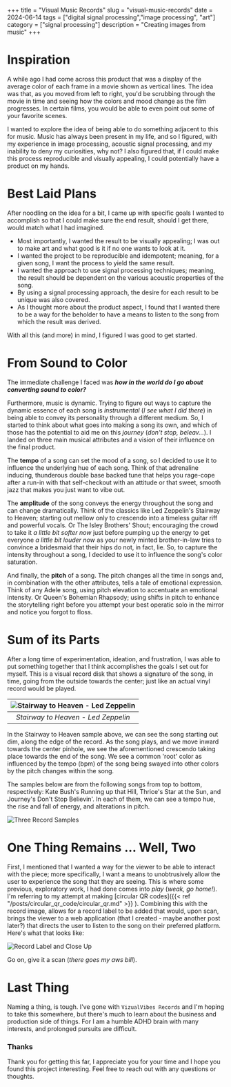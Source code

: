 +++
title = "Visual Music Records"
slug = "visual-music-records"
date = 2024-06-14
tags = ["digital signal processing","image processing", "art"]
category = ["signal processing"]
description = "Creating images from music"
+++

# Inspiration
A while ago I had come across this product that was a display of the average color of each
frame in a movie shown as vertical lines.  The idea was that, as you moved from left to right,
you'd be scrubbing through the movie in time and seeing how the colors and mood change as the film
progresses. In certain films, you would be able to even point out some of your favorite scenes.

I wanted to explore the idea of being able to do something adjacent to this for music.  Music has
always been present in my life, and so I figured, with my experience in image processing, acoustic
signal processing, and my inability to deny my curiosities, why not? I also figured that, if I could
make this process reproducible and visually appealing, I could potentially have a product on my hands.

# Best Laid Plans
After noodling on the idea for a bit, I came up with specific goals I wanted to accomplish so that
I could make sure the end result, should I get there, would match what I had imagined.

- Most importantly, I wanted the result to be visually appealing; I was out to make art and what good is it
if no one wants to look at it.
- I wanted the project to be reproducible and idempotent; meaning, for a given song, I want the process
to yield the same result.
- I wanted the approach to use signal processing techniques; meaning, the result should be dependent on 
the various acoustic properties of the song.
- By using a signal processing approach, the desire for each result to be unique was also covered.
- As I thought more about the product aspect, I found that I wanted there to be a way for the beholder
to have a means to listen to the song from which the result was derived.

With all this (and more) in mind, I figured I was good to get started.

# From Sound to Color
The immediate challenge I faced was **_how in the world do I go about converting sound to color?_**

Furthermore, music is dynamic. Trying to figure out ways to capture the dynamic essence of each song is _instrumental_
(_I see what I did there_) in being able to convey its personality through a different medium.
So, I started to think about what goes into making a song its own, and which of those has the potential
to aid me on this _journey_ (_don't stop, beleav..._). I landed on three main musical attributes and a vision of their
influence on the final product.

The **tempo** of a song can set the mood of a song, so I decided to use it to influence the underlying hue of each song. Think
of that adrenaline inducing, thunderous double base backed tune that helps you rage-cope after a run-in with that self-checkout
with an attitude or that sweet, smooth jazz that makes you just want to vibe out.

The **amplitude** of the song conveys the energy throughout the song and can change dramatically. Think of the classics
like Led Zeppelin's Stairway to Heaven; starting out mellow only to crescendo into a timeless guitar riff and powerful
vocals. Or The Isley Brothers' Shout; encouraging the crowd to take it _a little bit softer now_ just before pumping
up the energy to get everyone _a little bit louder now_ as your newly minted brother-in-law tries to convince a
bridesmaid that their hips do not, in fact, lie. So, to capture the intensity throughout a song, I decided to use it to
influence the song's color saturation.

And finally, the **pitch** of a song. The pitch changes all the time in songs and, in combination with the other attributes,
tells a tale of emotional expression. Think of any Adele song, using pitch elevation to accentuate an
emotional intensity. Or Queen's Bohemian Rhapsody; using shifts in pitch to enhance the storytelling right before you
attempt your best operatic solo in the mirror and notice you forgot to floss.

# Sum of its Parts

After a long time of experimentation, ideation, and frustration, I was able to put something together that I think
accomplishes the goals I set out for myself.  This is a visual record disk that shows a signature of the song, in time,
going from the outside towards the center; just like an actual vinyl record would be played.

| ![Stairway to Heaven - Led Zeppelin](/images/visual-music/StairwaytoHeaven-thumbnail.jpg "Stairway to Heaven - Led Zeppelin") |
|:-----------------------------------------------------------------------------------------------------------------------------:| 
|                                              _Stairway to Heaven - Led Zeppelin_                                              |


In the Stairway to Heaven sample above, we can see the song starting out dim, along the edge of the record. As the song
plays, and we move inward towards the center pinhole, we see the aforementioned crescendo taking place towards the end
of the song.  We see a common 'root' color as influenced by the tempo (bpm) of the song being swayed into other colors
by the pitch changes within the song.

The samples below are from the following songs from top to bottom, respectively: Kate Bush's Running up that Hill,
Thrice's Star at the Sun, and Journey's Don't Stop Believin'.  In each of them, we can see a tempo hue, the rise and
fall of energy, and alterations in pitch.

![Three Record Samples](/images/visual-music/threeRecords.png)


# One Thing Remains ... Well, Two

First, I mentioned that I wanted a way for the viewer to be able to interact with the piece; more specifically, I want a means
to unobtrusively allow the user to experience the song that they are seeing. This is where some previous, exploratory work,
I had done comes into _play_ (_weak, go home!_).  I'm referring to my attempt at making
[circular QR codes]({{< ref "/posts/circular_qr_code/circular_qr.md" >}} ). Combining this with the record image, allows
for a record label to be added that would, upon scan, brings the viewer to a web application (that I created - maybe another post later?)
that directs the user to listen to the song on their preferred platform.  Here's what that looks like:

![Record Label and Close Up](/images/visual-music/recordLabel.png)

Go on, give it a scan (_there goes my aws bill_).

# Last Thing
Naming a thing, is tough. I've gone with `VizualVibes Records` and I'm hoping to take this somewhere, but there's much to learn
about the business and production side of things. For I am a humble ADHD brain with many interests, and prolonged
pursuits are difficult.

### Thanks
Thank you for getting this far, I appreciate you for your time and I hope you found this project interesting. Feel
free to reach out with any questions or thoughts.
